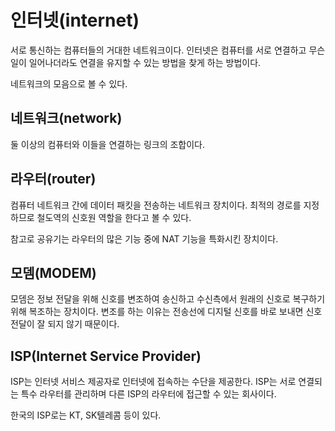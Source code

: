 # 인터넷(internet)

서로 통신하는 컴퓨터들의 거대한 네트워크이다. 인터넷은 컴퓨터를 서로 연결하고 무슨 일이 일어나더라도 연결을 유지할 수 있는 방법을 찾게 하는 방법이다.

네트워크의 모음으로 볼 수 있다.

## 네트워크(network)

둘 이상의 컴퓨터와 이들을 연결하는 링크의 조합이다.

## 라우터(router)

컴퓨터 네트워크 간에 데이터 패킷을 전송하는 네트워크 장치이다. 최적의 경로를 지정하므로 철도역의 신호원 역할을 한다고 볼 수 있다.

참고로 공유기는 라우터의 많은 기능 중에 NAT 기능을 특화시킨 장치이다.

## 모뎀(MODEM)

모뎀은 정보 전달을 위해 신호를 변조하여 송신하고 수신측에서 원래의 신호로 복구하기 위해 복조하는 장치이다. 변조를 하는 이유는 전송선에 디지털 신호를 바로 보내면 신호 전달이 잘 되지 않기 때문이다.

## ISP(Internet Service Provider)

ISP는 인터넷 서비스 제공자로 인터넷에 접속하는 수단을 제공한다. ISP는 서로 연결되는 특수 라우터를 관리하며 다른 ISP의 라우터에 접근할 수 있는 회사이다.

한국의 ISP로는 KT, SK텔레콤 등이 있다.

